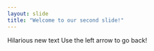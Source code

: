 ```yaml
---
layout: slide
title: "Welcome to our second slide!"
---
```

Hilarious new text
Use the left arrow to go back!
